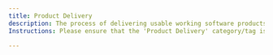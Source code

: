 ```yaml
---
title: Product Delivery
description: The process of delivering usable working software products to customers, including planning, development, testing, and deployment.
Instructions: Please ensure that the 'Product Delivery' category/tag is only applied to content specifically related to the process of delivering usable working software products to customers, including planning, development, testing, and deployment.

---
```


